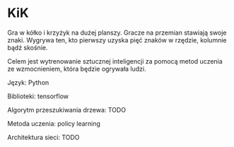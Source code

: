 # KiK
Gra w kółko i krzyżyk na dużej planszy. Gracze na przemian stawiają swoje znaki. Wygrywa ten, kto pierwszy uzyska pięć znaków w rzędzie, kolumnie bądź skośnie.

Celem jest wytrenowanie sztucznej inteligencji za pomocą metod uczenia ze wzmocnieniem, która będzie ogrywała ludzi.

Język: Python

Biblioteki: tensorflow

Algorytm przeszukiwania drzewa: TODO

Metoda uczenia: policy learning

Architektura sieci: TODO

